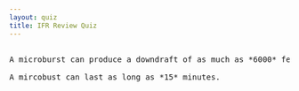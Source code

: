 ```yaml
---
layout: quiz
title: IFR Review Quiz
---
```


<pre>

A microburst can produce a downdraft of as much as *6000* feet per minute. 

A mircobust can last as long as *15* minutes.

</pre>